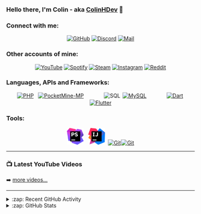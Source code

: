 ### Hello there, I'm Colin - aka [ColinHDev](https://github.com/ColinHDev) 👋

### Connect with me:

<p align="center">
	<a href="https://github.com/ColinHDev"><img src="https://img.icons8.com/bubbles/60/000000/github.png" alt="GitHub"/></a>
	<a href="https://discord.com/invite/cAYKEtaqnp"><img src="https://img.icons8.com/bubbles/60/000000/discord.png" alt="Discord"/></a>
	<a href="mailto:colinh.2911@gmail.com"><img src="https://img.icons8.com/bubbles/60/000000/gmail-new.png" alt="Mail"/></a>
</p>

### Other accounts of mine:

<p align="center">
	<a href="https://youtube.com/ColinHDev"><img src="https://img.icons8.com/bubbles/60/000000/youtube.png" alt="YouTube"/></a>
	<a href="https://open.spotify.com/user/31hlddslorcsvco4j3wipgvt67pm?si=9c143b633e75472b"><img src="https://img.icons8.com/bubbles/60/000000/spotify.png" alt="Spotify"/></a>
	<a href="https://steamcommunity.com/id/ColinHDev/"><img src="https://img.icons8.com/bubbles/60/000000/steam.png" alt="Steam"/></a>
	<a href="https://www.instagram.com/colinhdev/"><img src="https://img.icons8.com/bubbles/60/000000/instagram-new--v2.png" alt="Instagram"/></a>
	<a href="https://www.reddit.com/user/ColinHDev/"><img src="https://img.icons8.com/bubbles/60/000000/reddit.png" alt="Reddit"/></a>
</p>

### Languages, APIs and Frameworks:

<p align="center">
	<a href="https://php.net"><img src="https://img.icons8.com/dusk/50/000000/php-logo.png" style="padding-right:8px;" alt="PHP"/></a>
    <a href="https://pmmp.io"><img src="https://avatars.githubusercontent.com/u/3150836?s=200&v=4" style="box-sizing: border-box; width: 92px; padding-bottom: 2px; padding-right: 50px;" alt="PocketMine-MP"/></a>
    <img src="https://img.icons8.com/external-soft-fill-juicy-fish/50/000000/external-sql-coding-and-development-soft-fill-soft-fill-juicy-fish.png" style="padding-right:2px;" alt="SQL"/>
    <a href="https://www.mysql.com"><img src="https://img.icons8.com/color/50/000000/mysql-logo.png" style="padding-right:50px;" alt="MySQL"/></a>
    <a href="https://dart.dev/"><img src="https://img.icons8.com/color/50/000000/dart.png" style="padding-right:2px;" alt="Dart"/></a>
    <a href="https://flutter.dev/"><img src="https://img.icons8.com/color/50/000000/flutter.png" alt="Flutter"/></a>
</p>

### Tools:

<p align="center">
	<a href="https://www.jetbrains.com/phpstorm/"><img src="https://raw.githubusercontent.com/JetBrains/logos/96b4e064be1c0c0bee9e0636c925d10aa64732b6/web/phpstorm/phpstorm.svg" style="box-sizing: border-box; width: 53px; padding-right: 8px;" alt="PhpStorm"/></a>
	<a href="https://www.jetbrains.com/idea/"><img src="https://raw.githubusercontent.com/JetBrains/logos/96b4e064be1c0c0bee9e0636c925d10aa64732b6/web/intellij-idea/intellij-idea.svg" style="box-sizing: border-box; width: 49px; padding-right: 4px;" alt="IntelliJ IDEA"/></a>
	<a href="https://developer.android.com/studio"><img src="https://img.icons8.com/fluency/50/000000/android-studio--v3.png" alt="Git"/></a>
    <a href="https://git-scm.com/"><img src="https://img.icons8.com/color/50/000000/git.png" style="margin-left: -3px" alt="Git"/></a>
</p>

---

### 📺 Latest YouTube Videos
<!-- YOUTUBE:START -->
<!-- YOUTUBE:END -->
➡️ [more videos...](https://youtube.com/ColinHDev)

---

<details>
  <summary>:zap: Recent GitHub Activity</summary>

<!--START_SECTION:activity-->
<!--END_SECTION:activity-->

</details>

<details>
  <summary>:zap: GitHub Stats</summary>

  <img alt="ColinHDev's GitHub Stats" src="https://github-readme-stats.vercel.app/api?username=ColinHDev&theme=dark&count_private=true&show_icons=true&hide_rank=true&include_all_commits=true" />
  <img alt="ColinHDev's GitHub Stats" src="https://github-readme-stats.vercel.app/api/top-langs/?username=ColinHDev&theme=dark&show_icons=true" />
  <img alt="ColinHDev's GitHub Stats" src="https://github-profile-trophy.vercel.app/?username=ColinHDev&theme=darkhub" />

</details>